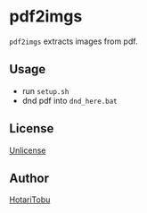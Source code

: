 # pdf2imgs

`pdf2imgs` extracts images from pdf.

## Usage

- run `setup.sh`
-  dnd pdf into `dnd_here.bat`

## License

[Unlicense](LICENSE)

## Author

[HotariTobu](https://github.com/HotariTobu)
